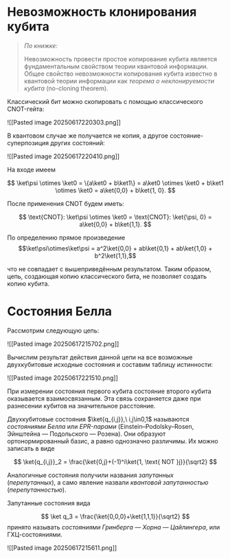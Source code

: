 # Невозможность клонирования кубита

> *По книжке:*
> 
> Невозможность провести простое копирование кубита является фундаментальным свойством теории квантовой информации. Общее свойство невозможности копирования кубита известно в квантовой теории информации как *теорема о неклонируемости кубита* (no-cloning theorem).

Классический бит можно скопировать с помощью классического CNOT-гейта:

![[Pasted image 20250617220303.png]]

В квантовом случае же получается не копия, а другое состояние-суперпозиция других состояний:

![[Pasted image 20250617220410.png]]

На входе имеем

$$ \ket\psi \otimes \ket0 = \{a\ket0 + b\ket1\} = a\ket0 \otimes \ket0 + b\ket1 \otimes \ket0 = a\ket{0,0} + b\ket{1, 0}. $$

После применения CNOT будем иметь:

$$ \text{CNOT}: \ket\psi \otimes \ket0 = \text{CNOT}: \ket{\psi, 0} = a\ket{0,0} + b\ket{1,1}. $$

По определению прямое произведение
$$\ket\psi\otimes\ket\psi = a^2\ket{0,0} + ab\ket{0,1} + ab\ket{1,0} + b^2\ket{1,1},$$

что не совпадает с вышеприведённым результатом. Таким образом, цепь, создающая копию классического бита, не позволяет создать копию кубита.

# Состояния Белла

Рассмотрим следующую цепь:

![[Pasted image 20250617215702.png]]

Вычислим результат действия данной цепи на все возможные двухкубитовые исходные состояния и составим таблицу истинности:

![[Pasted image 20250617221510.png]]

При измерении состояния первого кубита состояние второго кубита оказывается взаимосвязанным. Эта связь сохраняется даже при разнесении кубитов на значительное расстояние.

Двухкубитовые состояния $\ket{q_{i,j}},\ i,j\in0,1$ называются *состояниями Белла* или *EPR-парами* (Einstein–Podolsky–Rosen, Эйнштейна — Подольского — Розена). Они образуют ортонормированный базис, а равно однозначно различимы. Их можно записать в виде

$$ \ket{q_{i,j}}_2 = \frac{\ket{0,j}+(-1)^i\ket{1, \text{ NOT }j}}{\sqrt2} $$

Аналогичные состояния получили названия *запутанных* (*перепутанных*), а само явление назвали *квантовой запутанностью* (*перепутанностью*).

Запутанные состояния вида

$$ \ket q_3 = \frac{\ket{0,0,0}+\ket{1,1,1}}{\sqrt2} $$
принято называть *состояниями Гринберга — Хорна — Цайлингера*, или ГХЦ-состояниями.

![[Pasted image 20250617215611.png]]
